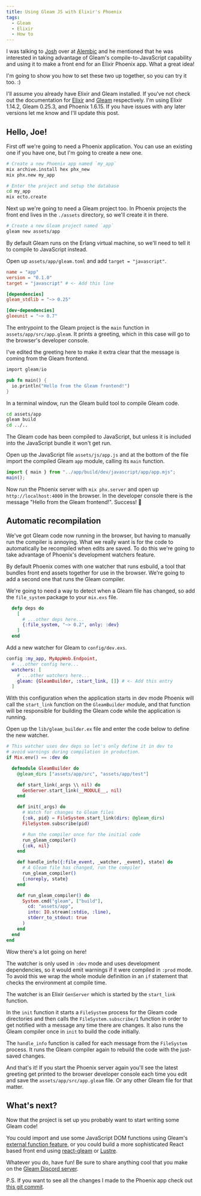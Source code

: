 ```yaml
---
title: Using Gleam JS with Elixir's Phoenix
tags:
  - Gleam
  - Elixir
  - How to
---
```


I was talking to [Josh](https://github.com/joshprice) over at
[Alembic](https://alembic.com.au/) and he mentioned that he was interested in
taking advantage of Gleam's compile-to-JavaScript capability and using it to
make a front end for an Elixir Phoenix app. What a great idea!

I'm going to show you how to set these two up together, so you can try it too. :)

I'll assume you already have Elixir and Gleam installed. If you've not check out
the documentation for [Elixir](https://elixir-lang.org/install.html) and
[Gleam](https://gleam.run/getting-started/installing/) respectively. I'm using
Elixir 1.14.2, Gleam 0.25.3, and Phoenix 1.6.15. If you have issues with any
later versions let me know and I'll update this post.

## Hello, Joe!

First off we're going to need a Phoenix application. You can use an existing one
if you have one, but I'm going to create a new one.

```sh
# Create a new Phoenix app named `my_app`
mix archive.install hex phx_new
mix phx.new my_app

# Enter the project and setup the database
cd my_app
mix ecto.create
```

Next up we're going to need a Gleam project too. In Phoenix projects the front
end lives in the `./assets` directory, so we'll create it in there.

```sh
# Create a new Gleam project named `app`
gleam new assets/app
```

By default Gleam runs on the Erlang virtual machine, so we'll need to tell it to
compile to JavaScript instead.

Open up `assets/app/gleam.toml` and add `target = "javascript"`.

```toml
name = "app"
version = "0.1.0"
target = "javascript" # <- Add this line

[dependencies]
gleam_stdlib = "~> 0.25"

[dev-dependencies]
gleeunit = "~> 0.7"
```

The entrypoint to the Gleam project is the `main` function in
`assets/app/src/app.gleam`. It prints a greeting, which in this case will go to
the browser's developer console.

I've edited the greeting here to make it extra clear that the message is coming
from the Gleam frontend.

```rust
import gleam/io

pub fn main() {
  io.println("Hello from the Gleam frontend!")
}
```

In a terminal window, run the Gleam build tool to compile Gleam code.

```sh
cd assets/app
gleam build
cd ../..
```

The Gleam code has been compiled to JavaScript, but unless it is included into
the JavaScript bundle it won't get run.

Open up the JavaScript file `assets/js/app.js` and at the bottom of the file
import the compiled Gleam `app` module, calling its `main` function.

```js
import { main } from "../app/build/dev/javascript/app/app.mjs";
main();
```

Now run the Phoenix server with `mix phx.server` and open up
`http://localhost:4000` in the browser. In the developer console there is the
message "Hello from the Gleam frontend!". Success! 💃

## Automatic recompilation

We've got Gleam code now running in the browser, but having to manually run the
compiler is annoying. What we really want is for the code to automatically be
recompiled when edits are saved. To do this we're going to take advantage of
Phoenix's development watchers feature.

By default Phoenix comes with one watcher that runs esbuild, a tool that bundles
front end assets together for use in the browser. We're going to add a second
one that runs the Gleam compiler.

We're going to need a way to detect when a Gleam file has changed, so add the
`file_system` package to your `mix.exs` file.

```elixir
  defp deps do
    [
      # ...other deps here...
      {:file_system, "~> 0.2", only: :dev}
    ]
  end
```

Add a new watcher for Gleam to `config/dev.exs`.

```elixir
config :my_app, MyAppWeb.Endpoint,
  # ...other config here...
  watchers: [
    # ...other watchers here...
    gleam: {GleamBuilder, :start_link, []} # <- Add this entry
  ]
```

With this configuration when the application starts in dev mode Phoenix will
call the `start_link` function on the `GleamBuilder` module, and that function
will be responsible for building the Gleam code while the application is
running.

Open up the `lib/gleam_builder.ex` file and enter the code below to define the
new watcher.

```elixir
# This watcher uses dev deps so let's only define it in dev to
# avoid warnings during compilation in production.
if Mix.env() == :dev do

  defmodule GleamBuilder do
    @gleam_dirs ["assets/app/src", "assets/app/test"]

    def start_link(_args \\ nil) do
      GenServer.start_link(__MODULE__, nil)
    end

    def init(_args) do
      # Watch for changes to Gleam files
      {:ok, pid} = FileSystem.start_link(dirs: @gleam_dirs)
      FileSystem.subscribe(pid)

      # Run the compiler once for the initial code
      run_gleam_compiler()
      {:ok, nil}
    end

    def handle_info({:file_event, _watcher, _event}, state) do
      # A Gleam file has changed, run the compiler
      run_gleam_compiler()
      {:noreply, state}
    end

    def run_gleam_compiler() do
      System.cmd("gleam", ["build"],
        cd: "assets/app",
        into: IO.stream(:stdio, :line),
        stderr_to_stdout: true
      )
    end
  end
end
```

Wow there's a lot going on here!

The watcher is only used in `:dev` mode and uses development dependencies, so it
would emit warnings if it were compiled in `:prod` mode. To avoid this we wrap
the whole module definition in an `if` statement that checks the environment at
compile time.

The watcher is an Elixir `GenServer` which is started by the `start_link` function.

In the `init` function it starts a `FileSystem` process for the Gleam code
directories and then calls the `FileSystem.subscribe/1` function in order to get
notified with a message any time there are changes. It also runs the Gleam
compiler once in `init` to build the code initially.

The `handle_info` function is called for each message from the `FileSystem`
process. It runs the Gleam compiler again to rebuild the code with the
just-saved changes.

And that's it! If you start the Phoenix server again you'll see the latest
greeting get printed to the browser developer console each time you edit and
save the `assets/app/src/app.gleam` file. Or any other Gleam file for that
matter.

## What's next?

Now that the project is set up you probably want to start writing some Gleam
code!

You could import and use some JavaScript DOM functions using Gleam's
[external function feature](https://gleam.run/book/tour/external-functions.html),
or you could build a more sophisticated React based front end using
[react-gleam](https://github.com/brettkolodny/react-gleam) or
[Lustre](https://github.com/hayleigh-dot-dev/gleam-lustre/).

Whatever you do, have fun! Be sure to share anything cool that you make on the
[Gleam Discord server](https://discord.gg/Fm8Pwmy).

P.S. If you want to see all the changes I made to the Phoenix app check out
[this git commit](https://github.com/lpil/lpil/pull/30/commits/e1db86af9d7701cd6f02ff038f4c9daeb480261a).
